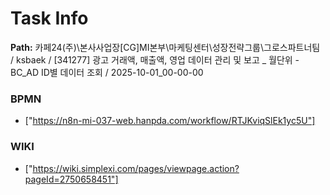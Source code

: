 # Task Info

**Path:** 카페24(주)\본사사업장\[CG]MI본부\마케팅센터\성장전략그룹\그로스파트너팀 / ksbaek / [341277] 광고 거래액, 매출액, 영업 데이터 관리 및 보고 _ 월단위 - BC_AD ID별 데이터 조회 / 2025-10-01_00-00-00

### BPMN
- ["https://n8n-mi-037-web.hanpda.com/workflow/RTJKviqSlEk1yc5U"]

### WIKI
- ["https://wiki.simplexi.com/pages/viewpage.action?pageId=2750658451"]

